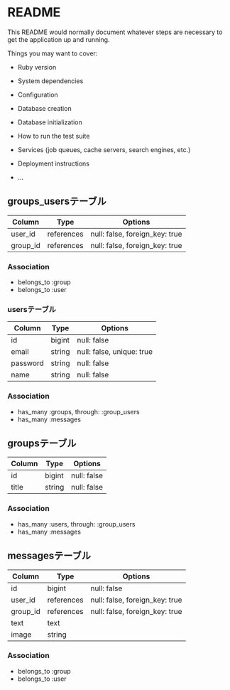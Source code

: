 # README

This README would normally document whatever steps are necessary to get the
application up and running.

Things you may want to cover:

* Ruby version

* System dependencies

* Configuration

* Database creation

* Database initialization

* How to run the test suite

* Services (job queues, cache servers, search engines, etc.)

* Deployment instructions

* ...

## groups_usersテーブル

|Column|Type|Options|
|------|----|-------|
|user_id|references|null: false, foreign_key: true|
|group_id|references|null: false, foreign_key: true|

### Association
- belongs_to :group
- belongs_to :user



### usersテーブル

|Column|Type|Options|
|------|----|-------|
|id|bigint|null: false|
|email|string|null: false, unique: true|
|password|string|null: false|
|name|string|null: false|

### Association
- has_many :groups, through: :group_users
- has_many :messages



## groupsテーブル

|Column|Type|Options|
|------|----|-------|
|id|bigint|null: false|
|title|string|null: false|

### Association
- has_many :users, through: :group_users
- has_many :messages



## messagesテーブル

|Column|Type|Options|
|------|----|-------|
|id|bigint|null: false|
|user_id|references|null: false, foreign_key: true|
|group_id|references|null: false, foreign_key: true|
|text|text||
|image|string||

### Association
- belongs_to :group
- belongs_to :user